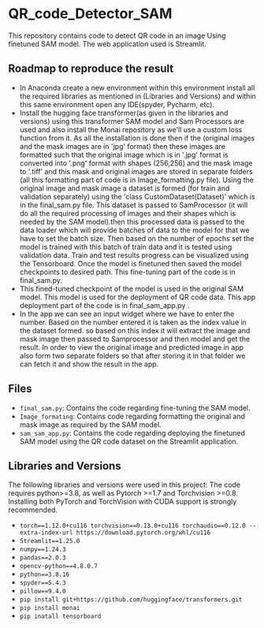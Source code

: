 # QR_code_Detector_SAM

This repository contains code to detect QR code in an image Using finetuned SAM model. The web application used is Streamlit.

## Roadmap to reproduce the result
* In Anaconda create a new environment within this environment install all the required libraries as mentioned in (Libraries and Versions) and within this same environment open any IDE(spyder, Pycharm, etc).
* Install the hugging face transformer(as given in the libraries and versions) using this transformer SAM model and Sam Processors are used and also install the Monai repository as we'll use a custom loss function from it. As all the installation is done then if the (original images and the mask images are in 'jpg' format) then these images are formatted such that the original image which is in '.jpg' format is converted into '.png' format with shapes (256,256) and the mask image to '.tiff' and this mask and original images are stored in separate folders (all this formatting part of code is in Image_formatting.py file). Using the original image and mask image a dataset is formed (for train and validation separately) using the 'class CustomDataset(Dataset)' which is in the final_sam.py file. This dataset is passed to SamProcessor (it will do all the required processing of images and their shapes which is needed by the SAM model).then this processed data is passed to the data loader which will provide batches of data to the model for that we have to set the batch size. Then based on the number of epochs set the model is trained with this batch of train data and it is tested using validation data. Train and test results progress can be visualized using the Tensorboard. Once the model is finetuned then saved the model checkpoints to desired path. This fine-tuning part of the code is in final_sam.py.
* This fined-tuned checkpoint of the model is used in the original SAM model. This model is used for the deployment of QR code data. This app deployment part of the code is in final_sam_app.py .
* In the app we can see an input widget where we have to enter the number. Based on the number entered it is taken as the index value in the dataset formed. so based on this index it will extract the image and mask image then passed to Samprocessor and then model and get the result. In order to view the original image and predicted image in app also form two separate folders so that after storing it in that folder we can fetch it and show the result in the app.
 

## Files
* `final_sam.py`: Contains the code regarding fine-tuning the SAM model.
* `Image_formating`: Contains code regarding formatting the original and mask image as required by the SAM model.
* `sam_sam_app.py`: Contains the code regarding deploying the finetuned SAM model using the QR code dataset on the Streamlit application.


## Libraries and Versions

The following libraries and versions were used in this project:
The code requires python>=3.8, as well as Pytorch >=1.7 and Torchvision >=0.8. Installing both PyTorch and TorchVision with CUDA support is strongly recommended.
* `torch==1.12.0+cu116 torchvision==0.13.0+cu116 torchaudio==0.12.0 --extra-index-url https://download.pytorch.org/whl/cu116`
* `Streamlit==1.25.0`
* `numpy==1.24.3`
* `pandas==2.0.3`
* `opencv-python==4.8.0.7`
* `python==3.8.16`
* `spyder==5.4.3`
* `pillow==9.4.0`
* `pip install git+https://github.com/huggingface/transformers.git`
* `pip install monai`
* `pip inatall tensorboard`





















